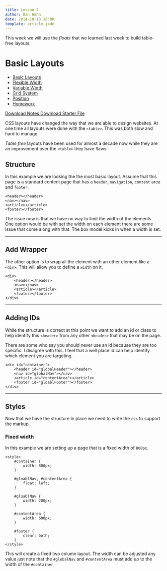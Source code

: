 ```yaml
---
title: Lesson 4
author: Dan Hahn
date: 2014-10-13 18:00
template: article.jade
---
```


This week we will use the *floats* that we learned last week to build table-free layouts.

<span class="more"></span>

# Basic Layouts

* [Basic Layouts]()
* [Flexible Width](flexable.html)
* [Variable Width](varable.html)
* [Grid System](grid.html)
* [Position](position.html)
* [Homework](homework.html)

[Download Notes  <i class="icon-download-alt icon-white"></i>](week4-notes.zip)
[Download Starter File  <i class="icon-download-alt icon-white"></i>](week4.zip)

CSS layouts have changed the way that we are able to design websites. At one time all layouts were done with the `<table>`. This was both slow and hard to manage.

*Table free* layouts have been used for almost a decade now while they are an improvement over the `<table>` they have flaws.

## Structure

In this example we are looking the the most basic layout. Assume that this page is a standard content page that has a `header`, `navigation`, `content` area and `footer`.

	<header></header>
	<nav></nav>
	<article></article>
	<footer></footer>

The issue now is that we have no way to limit the width of the elements. One option would be with set the width on each element there are some issue that come along with that. The box model kicks in when a width is set.

---

## Add Wrapper

The other option is to wrap all the element with an other element like a `<div>`. This will allow you to define a `width` on it.

	<div>
		<header></header>
        <nav></nav>
        <article></article>
        <footer></footer>
	</div>

---

## Adding IDs

While the structure is correct at this point we want to add an id or class to help identify this `<header>` from any other `<header>` that may be on the page.

There are some who say you should never use an id because they are too specific. I disagree with this. I feel that a well place id can help identify which element you are targeting.

	<div id="container">
		<header id="globalHeader"></header>
        <nav id="globalNav"></nav>
        <article id="contentArea"></article>
        <footer id="gloablFooter"></footer>
	</div>

---

## Styles

Now that we have the structure in place we need to write the `css` to support the markup.

### Fixed width

In this example we are setting up a page that is a fixed width of `800px`.

	<style>
		#container {
			width: 800px;
		}

		#gloablNav, #contentArea {
		 	float: left;
		}

		#gloablNav {
            width: 200px;
		}

		#contentArea {
		 	width: 600px;
		}

		#footer {
		 	clear: both;
		}
	</style>

This will create a fixed two column layout. The width can be adjusted any value just note that the `#globalNav` and `#contentArea` must add up to the width of the `#container`.


